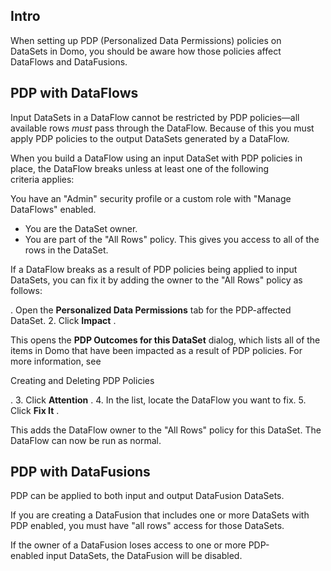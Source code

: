 

Intro
-------

When setting up PDP (Personalized Data Permissions) policies on DataSets in Domo, you should be aware how those policies affect DataFlows and DataFusions.


 PDP with DataFlows
--------------------

Input DataSets in a DataFlow cannot be restricted by PDP policies—all available rows
 *must*
 pass through the DataFlow. Because of this you must apply PDP policies to the output DataSets generated by a DataFlow.


 When you build a DataFlow using an input DataSet with PDP policies in place, the DataFlow breaks unless at least one of the following criteria applies:

 You have an "Admin" security profile or a custom role with "Manage DataFlows" enabled.
* You are the DataSet owner.
* You are part of the "All Rows" policy. This gives you access to all of the rows in the DataSet.

If a DataFlow breaks as a result of PDP policies being applied to input DataSets, you can fix it by adding the owner to the "All Rows" policy as follows:

. Open the
 **Personalized Data Permissions**
 tab for the PDP-affected DataSet.
2. Click
 **Impact**
 .


 This opens the
 **PDP Outcomes for this DataSet**
 dialog, which lists all of the items in Domo that have been impacted as a result of PDP policies. For more information, see

Creating and Deleting PDP Policies

.
3. Click
 **Attention**
 .
4. In the list, locate the DataFlow you want to fix.
5. Click
 **Fix It**
 .

This adds the DataFlow owner to the "All Rows" policy for this DataSet. The DataFlow can now be run as normal.


 PDP with DataFusions
----------------------

PDP can be applied to both input and output DataFusion DataSets.


 If you are creating a DataFusion that includes one or more DataSets with PDP enabled, you must have "all rows" access for those DataSets.


 If the owner of a DataFusion loses access to one or more PDP-enabled input DataSets, the DataFusion will be disabled.

